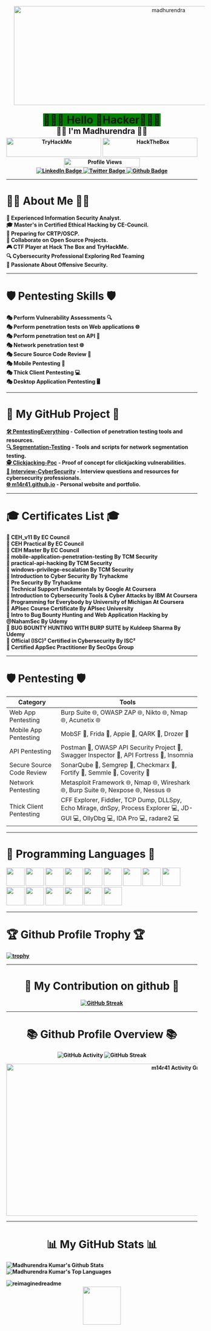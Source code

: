 <p align="center">
  <img src="https://github.com/m14r41/M14R41/assets/95265573/a2e58639-66b1-4682-8a26-f85f1457bb62 " alt="madhurendra" width="800" height="260" style="margin-left: 20px;">
</p>

<h1 align="center"><span style="background-color: green; line-height: 0;"><b>👨🏻‍💻 Hello 👾Hacker👾👨🏻</b><br></span></h1>
<h2 align="center" style="line-height:0;">🕵🏻 <b>I'm Madhurendra<b> 🕵🏻</h2>
<p align="center" style="margin-bottom: 0;">
  <img src="https://tryhackme-badges.s3.amazonaws.com/M14R41.png" alt="TryHackMe" height="50" width="250">
  <img src="https://www.hackthebox.eu/badge/image/1371618" alt="HackTheBox" height="50" width="250">
</p>

<p align="center" style="margin-top: 0; margin-bottom: 0;">
  <img src="https://komarev.com/ghpvc/?username=m14r41&color=blueviolet" alt="Profile Views" width="200" height="25">
</p>

<div align="center" style="margin-top: 0;">
  <div id="badges">
    <a href="https://www.linkedin.com/in/m14r41/">
      <img src="https://img.shields.io/badge/LinkedIn-blue?style=for-the-badge&logo=linkedin&logoColor=white" alt="LinkedIn Badge"/>
    </a>
    <a href="https://twitter.com/M14_R41">
      <img src="https://img.shields.io/badge/Twitter-red?style=for-the-badge&logo=twitter&logoColor=white" alt="Twitter Badge"/>
    </a>
    <a href="https://github.com/M14R41">
      <img src="https://img.shields.io/badge/Github-blue?style=for-the-badge&logo=Github&logoColor=white" alt="Github Badge"/>
    </a>
  </div>
</div>



---
<div align="left">
  <h1> 🙋‍♂️ About Me 🙋‍♂️ </h1>
</div>
<p align="left">
  🔭 Experienced Information Security Analyst. <br>
  🎓 Master's in Certified Ethical Hacking by CE-Council. <br>
  🌱 Preparing for CRTP/OSCP. <br>
  👯 Collaborate on Open Source Projects. <br>
  🎮 CTF Player at Hack The Box and TryHackMe. <br>
  🔍 Cybersecurity Professional Exploring Red Teaming <br>
  💂 Passionate About Offensive Security.
</p>


---
<div align="left">
  <h1>🛡️ Pentesting Skills 🛡️</h1>
</div>
<p align="left"> 
🎭 Perform Vulnerability Assessments 🔍<br>
🎭 Perform penetration tests on Web applications 🌐<br>
🎭 Perform penetration test on API 📡<br>
🎭 Network penetration test 🌐<br>
🎭 Secure Source Code Review 🔐<br>
🎭 Mobile Pentesting 📱<br>
🎭 Thick Client Pentesting 💻<br>
🎭 Desktop Application Pentesting 🖥️<br>
</p>

---
<div align="left">
  <h1>🚀 My GitHub Project 🚀 </h1>
  <div align="left">
    <a href="https://github.com/m14r41/PentestingEverything">🛠️ PentestingEverything</a> - Collection of penetration testing tools and resources.<br>
    <a href="https://github.com/m14r41/Segmentation-Testing">🔍 Segmentation-Testing</a> - Tools and scripts for network segmentation testing.<br>
    <a href="https://github.com/m14r41/Clickjacking-Poc">🕵️ Clickjacking-Poc</a> - Proof of concept for clickjacking vulnerabilities.<br>
    <a href="https://github.com/m14r41/Interview-CyberSecurity">💬 Interview-CyberSecurity</a> - Interview questions and resources for cybersecurity professionals.<br>
    <a href="https://github.com/m14r41/m14r41.github.io">🌐 m14r41.github.io</a> - Personal website and portfolio.
  </div>
</div>

---

<div align="left">
  <h1>🎓 Certificates List 🎓 </h1>
</div>

📜 CEH_v11 **By EC Council**  
📜 CEH Practical **By EC Council**  
📜 CEH Master **By EC Council**  
📜 mobile-application-penetration-testing **By TCM Security**  
📜 practical-api-hacking **By TCM Security**  
📜 windows-privilege-escalation **By TCM Security**  
📜 Introduction to Cyber Security **By Tryhackme**  
📜 Pre Security **By Tryhackme**  
📜 Technical Support Fundamentals by Google **At Coursera**  
📜 Introduction to Cybersecurity Tools & Cyber Attacks by IBM **At Coursera**  
📜 Programming for Everybody by University of Michigan **At Coursera**  
📜 APIsec Course Certificate **By APIsec University**  
📜 Intro to Bug Bounty Hunting and Web Application Hacking by @NahamSec **By Udemy**  
📜 BUG BOUNTY HUNTING WITH BURP SUITE by Kuldeep Sharma  **By Udemy**  
📜 Official (ISC)² Certified in Cybersecurity **By ISC²**  
📜 Certified AppSec Practitioner **By SecOps Group**  
</p>




---
<div align="left">
  <h1>🛡️ Pentesting  🛡️ </h1>
</div>

|           Category            |                                             Tools                                              |
| --------------------------- | -------------------------------------------------------------------------------------------- |
|    Web App Pentesting  |                Burp Suite 🌐, OWASP ZAP 🌐, Nikto 🌐, Nmap 🌐, Acunetix 🌐                |
|   Mobile App Pentesting  |                     MobSF 📱, Frida 📱, Appie 📱, QARK 📱, Drozer 📱                      |
|      API Pentesting | Postman 📡, OWASP API Security Project 📡, Swagger Inspector 📡, API Fortress 📡, Insomnia |
| Secure Source Code Review |        SonarQube 🔐, Semgrep 🔐, Checkmarx 🔐, Fortify 🔐, Semmle 🔐, Coverity 🔐        |
|    Network Pentesting |   Metasploit Framework 🌐, Nmap 🌐, Wireshark 🌐, Burp Suite 🌐, Nexpose 🌐, Nessus 🌐   |
|  Thick Client Pentesting |   CFF Explorer, Fiddler, TCP Dump, DLLSpy, Echo Mirage, dnSpy, Process Explorer 💻, JD-GUI 💻, OllyDbg 💻, IDA Pro 💻, radare2 💻                  |
 
</p>

---
<div align="left">
  <h1>🥇 Programming Languages 🥇 </h1>
</div>

<p align="left">
  <img src="https://img.icons8.com/ios-filled/48/000000/c.png" width="48" height="48"/>
  <img src="https://img.icons8.com/plasticine/48/000000/bash.png" width="48" height="48"/>
  <a href="https://www.java.com" target="_blank"><img src="https://img.icons8.com/color/48/000000/java-coffee-cup-logo.png" width="48" height="48"/></a>
  <a href="https://developer.mozilla.org/en-US/docs/Web/JavaScript" target="_blank"><img src="https://img.icons8.com/color/48/000000/javascript.png" width="48" height="48"/></a>
  <a href="https://www.w3.org/html/" target="_blank"><img src="https://img.icons8.com/color/48/000000/html-5.png" width="48" height="48"/></a>
  <a href="https://www.w3schools.com/css/" target="_blank"><img src="https://img.icons8.com/color/48/000000/css3.png" width="48" height="48"/></a>
  <a href="https://getbootstrap.com" target="_blank"><img src="https://img.icons8.com/color/48/000000/bootstrap.png" width="48" height="48"/></a>
  <a href="https://www.python.org" target="_blank"><img src="https://img.icons8.com/color/48/000000/python.png" width="48" height="48"/></a>
  <a style="padding-right:8px;" href="https://www.mysql.com/" target="_blank"><img src="https://img.icons8.com/fluent/48/000000/mysql-logo.png" width="48" height="48"/></a>
  <a href="https://www.mongodb.com/" target="_blank"><img src="https://img.icons8.com/color/48/000000/mongodb.png" width="48" height="48"/></a>
  <a href="https://git-scm.com/" target="_blank"><img src="https://img.icons8.com/color/48/000000/git.png" width="48" height="48"/></a>
  <img src="https://img.icons8.com/color/48/000000/markdown.png" width="48" height="48"/>
  <img src="https://img.icons8.com/color/48/000000/golang.png" width="48" height="48"/>
  <img src="https://img.icons8.com/color/48/000000/php.png" width="48" height="48"/>
  <img src="https://img.icons8.com/color/48/000000/sql.png" width="48" height="48"/>
</p>



---

<div align="left">
  <h1>🏆 Github Profile Trophy 🏆</h1>
</div>

[![trophy](https://github-profile-trophy.vercel.app/?username=m14r41&theme=algolia)](https://github.com/m14r41/github-profile-trophy)

---
<div align="center">
  <h1> 🤝 My Contribution on github 🤝 </h1>
</div>
<p align="center">
  <a href="https://git.io/streak-stats">
    <img src="https://streak-stats.demolab.com/?user=m14r41&theme=dark" alt="GitHub Streak">
  </a>
</p>


---
<div align="center">
  <h1>📚 Github Profile Overview 📚</h1>
</div>
<p align="center">
  <img src="https://github-readme-stats-git-masterrstaa-rickstaa.vercel.app/api?username=m14r41&theme=tokyonight&show_icons=true" alt="GitHub Activity" />
  <img src="http://github-readme-streak-stats.herokuapp.com?user=m14r41&theme=tokyonight&hide_border=false&date_format=M%20j%5B%2C%20Y%5D" alt="GitHub Streak" />
</p>

<p align="center">
    <a href="https://github.com/m14r41">
        <img 
            alt="m14r41 Activity Graph" 
            src="https://github-readme-activity-graph.vercel.app/graph?username=m14r41&theme=react-dark" 
            width="900"  
            height="400"
            style="display: block; margin: 0 auto;"
        />
    </a>
</p>


---
<div align="center">
  <h1> 📊 My GitHub Stats 📊</h1>
</div>

<p align="left">
  <img alt="Madhurendra Kumar's Github Stats" src="https://github-readme-stats.vercel.app/api?username=m14r41&show_icons=true&count_private=true&theme=merko&hide_border=true&bg_color=0D1117"/> <img alt="Madhurendra Kumar's Top Languages" src="https://github-readme-stats.vercel.app/api/top-langs/?username=m14r41&langs_count=8&count_private=true&layout=compact&theme=merko&hide_border=false&bg_color=0D1117"/>
</p>
<img src="https://myreadme.vercel.app/api/embed/m14r41?panels=userstatistics,toprepositories,toplanguages,commitgraph" alt="reimaginedreadme" />
<div id="header" align="center">
  <img src="https://media.giphy.com/media/M9gbBd9nbDrOTu1Mqx/giphy.gif" width="100"/>
</div>
